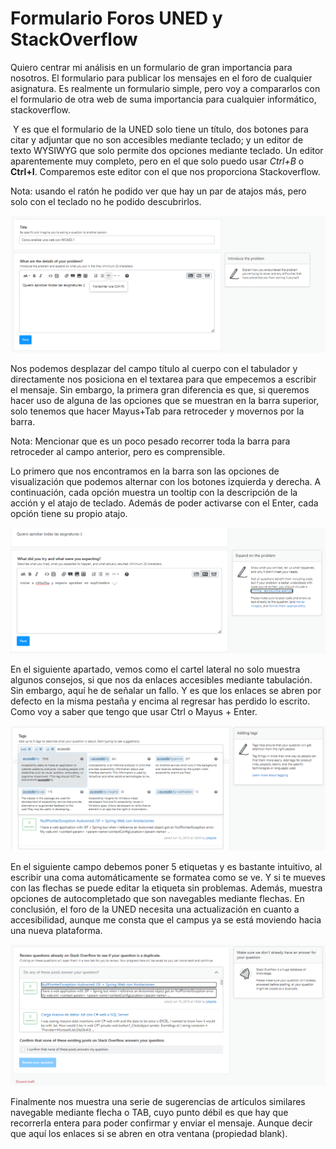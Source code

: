 # Formulario Foros UNED y StackOverflow

Quiero centrar mi análisis en un formulario de gran importancia para nosotros. El formulario para publicar los mensajes en el foro de cualquier asignatura. Es realmente un formulario simple, pero voy a compararlos con el formulario de otra web de suma importancia para cualquier informático, stackoverflow.

 Y es que el formulario de la UNED solo tiene un título, dos botones para citar y adjuntar que no son accesibles mediante teclado; y un editor de texto WYSIWYG que solo permite dos opciones mediante teclado. Un editor aparentemente muy completo, pero en el que solo puedo usar *Ctrl+B* o **Ctrl+I**. Comparemos este editor con el que nos proporciona Stackoverflow.

Nota: usando el ratón he podido ver que hay un par de atajos más, pero solo con el teclado no he podido descubrirlos.

![primera imagen con el titulo y el text area del cuerpo](./imagen1.png)

Nos podemos desplazar del campo título al cuerpo con el tabulador y directamente nos posiciona en el textarea para que empecemos a escribir el mensaje. Sin embargo, la primera gran diferencia es que, si queremos hacer uso de alguna de las opciones que se muestran en la barra superior, solo tenemos que hacer Mayus+Tab para retroceder y movernos por la barra. 

Nota: Mencionar que es un poco pesado recorrer toda la barra para retroceder al campo anterior, pero es comprensible. 

Lo primero que nos encontramos en la barra son las opciones de visualización que podemos alternar con los botones izquierda y derecha. A continuación, cada opción muestra un tooltip con la descripción de la acción y el atajo de teclado. Además de poder activarse con el Enter, cada opción tiene su propio atajo.

![segunda imagen con el cartel de ayuda](./imagen2.png)


En el siguiente apartado, vemos como el cartel lateral no solo muestra algunos consejos, si que nos da enlaces accesibles mediante tabulación. Sin embargo, aquí he de señalar un fallo. Y es que los enlaces se abren por defecto en la misma pestaña y encima al regresar has perdido lo escrito. Como voy a saber que tengo que usar Ctrl o Mayus + Enter.


![tercera imagen con las etiquetas y sus segerencias](./imagen3.png)


En el siguiente campo debemos poner 5 etiquetas y es bastante intuitivo, al escribir una coma automáticamente se formatea como se ve. Y si te mueves con las flechas se puede editar la etiqueta sin problemas. Además, muestra opciones de autocompletado que son navegables mediante flechas.
En conclusión, el foro de la UNED necesita una actualización en cuanto a accesibilidad, aunque me consta que el campus ya se está moviendo hacia una nueva plataforma.


![cuarta imagen con las recomendaciones de preguntas similares](./imagen4.png)


Finalmente nos muestra una serie de sugerencias de artículos similares navegable mediante flecha o TAB, cuyo punto débil es que hay que recorrerla entera para poder confirmar y enviar el mensaje. Aunque decir que aquí los enlaces si se abren en otra ventana (propiedad blank).
